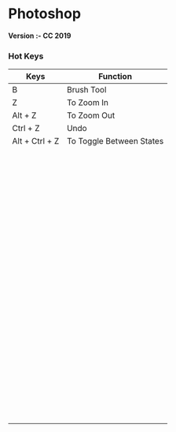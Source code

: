 # Photoshop

**Version :- CC 2019**

### Hot Keys

| Keys           | Function                 |
| -------------- | ------------------------ |
| B              | Brush Tool               |
| Z              | To Zoom In               |
| Alt + Z        | To Zoom Out              |
| Ctrl + Z       | Undo                     |
| Alt + Ctrl + Z | To Toggle Between States |
|                |                          |
|                |                          |
|                |                          |
|                |                          |
|                |                          |
|                |                          |
|                |                          |
|                |                          |
|                |                          |
|                |                          |
|                |                          |
|                |                          |
|                |                          |
|                |                          |
|                |                          |
|                |                          |
|                |                          |
|                |                          |
|                |                          |
|                |                          |
|                |                          |
|                |                          |
|                |                          |
|                |                          |
|                |                          |
|                |                          |
|                |                          |
|                |                          |
|                |                          |
|                |                          |
|                |                          |
|                |                          |
|                |                          |
|                |                          |
|                |                          |
|                |                          |
|                |                          |
|                |                          |
|                |                          |
|                |                          |
|                |                          |
|                |                          |
|                |                          |
|                |                          |
|                |                          |
|                |                          |
|                |                          |
|                |                          |
|                |                          |
|                |                          |
|                |                          |
|                |                          |
|                |                          |
|                |                          |
|                |                          |
|                |                          |
|                |                          |
|                |                          |
|                |                          |
|                |                          |
|                |                          |
|                |                          |
|                |                          |
|                |                          |
|                |                          |
|                |                          |
|                |                          |
|                |                          |
|                |                          |
|                |                          |
|                |                          |
|                |                          |
|                |                          |
|                |                          |
|                |                          |
|                |                          |
|                |                          |
|                |                          |
|                |                          |
|                |                          |
|                |                          |
|                |                          |
|                |                          |
|                |                          |
|                |                          |
|                |                          |
|                |                          |
|                |                          |
|                |                          |
|                |                          |
|                |                          |
|                |                          |
|                |                          |



